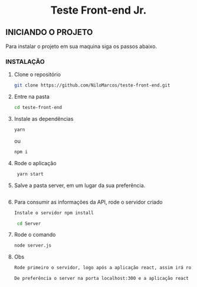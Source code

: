   <h1 align="center">Teste Front-end Jr.</h1>

<!-- Getting Started -->
## INICIANDO O PROJETO

Para instalar o projeto em sua maquina siga os passos abaixo.

### INSTALAÇÃO

1. Clone o repositório

   ```sh
   git clone https://github.com/NiloMarcos/teste-front-end.git
   ```

2. Entre na pasta

   ```sh
   cd teste-front-end
   ```

3. Instale as dependências

   ```sh
   yarn
   ```

   ou

   ```sh
   npm i
   ```

4. Rode o aplicação

    ```sh
     yarn start
    ```

5. Salve a pasta server, em um lugar da sua preferência.

    ```sh

    ```

6. Para consumir as informações da API, rode o servidor criado

    ```sh
    Instale o servidor npm install
    ```

    ```sh
     cd Server
    ```

7. Rode o comando

    ```sh
   node server.js
    ```

8. Obs

    ```sh
    Rode primeiro o servidor, logo após a aplicação react, assim irá rodar cada um em portas diferentes. 

    De preferência o server na porta localhost:300 e a aplicação react na localhost:3001
    ```
